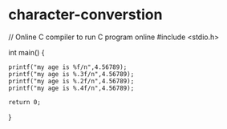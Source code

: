 # character-converstion

// Online C compiler to run C program online
#include <stdio.h>

int main() {
    
    printf("my age is %f/n",4.56789);
    printf("my age is %.3f/n",4.56789);
    printf("my age is %.2f/n",4.56789);
    printf("my age is %.4f/n",4.56789);
    
    return 0;
}
